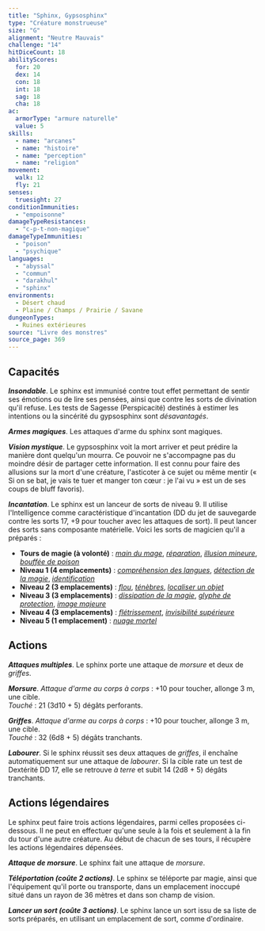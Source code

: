 ```yaml
---
title: "Sphinx, Gypsosphinx"
type: "Créature monstrueuse"
size: "G"
alignment: "Neutre Mauvais"
challenge: "14"
hitDiceCount: 18
abilityScores:
  for: 20
  dex: 14
  con: 18
  int: 18
  sag: 18
  cha: 18
ac:
  armorType: "armure naturelle"
  value: 5
skills:
  - name: "arcanes"
  - name: "histoire"
  - name: "perception"
  - name: "religion"
movement:
  walk: 12
  fly: 21
senses:
  truesight: 27
conditionImmunities:
  - "empoisonne"
damageTypeResistances:
  - "c-p-t-non-magique"
damageTypeImmunities:
  - "poison"
  - "psychique"
languages:
  - "abyssal"
  - "commun"
  - "darakhul"
  - "sphinx"
environments:
  - Désert chaud
  - Plaine / Champs / Prairie / Savane
dungeonTypes:
  - Ruines extérieures
source: "Livre des monstres"
source_page: 369
---
```

## Capacités
_**Insondable**_. Le sphinx est immunisé contre tout effet permettant de sentir ses émotions ou de lire ses pensées, ainsi que contre les sorts de divination qu'il refuse. Les tests de Sagesse (Perspicacité) destinés à estimer les intentions ou la sincérité du gypsosphinx sont _désavantagés_.

_**Armes magiques**_. Les attaques d'arme du sphinx sont magiques.

_**Vision mystique**_. Le gypsosphinx voit la mort arriver et peut prédire la manière dont quelqu'un mourra. Ce pouvoir ne s'accompagne pas du moindre désir de partager cette information. Il est connu pour faire des allusions sur la mort d'une créature, l'asticoter à ce sujet ou même mentir (« Si on se bat, je vais te tuer et manger ton cœur : je l'ai vu » est un de ses coups de bluff favoris).

_**Incantation**_. Le sphinx est un lanceur de sorts de niveau 9. Il utilise l'Intelligence comme caractéristique d'incantation (DD du jet de sauvegarde contre les sorts 17, +9 pour toucher avec les attaques de sort). Il peut lancer des sorts sans composante matérielle. Voici les sorts de magicien qu'il a préparés :
* **Tours de magie (à volonté)** : [_main du mage_](/grimoire/main-du-mage/), [_réparation_](/grimoire/reparation/), [_illusion mineure_](/grimoire/illusion-mineure/), [_bouffée de poison_](/grimoire/bouffee-de-poison/)
* **Niveau 1 (4 emplacements)** : [_compréhension des langues_](/grimoire/comprehension-des-langues/), [_détection de la magie_](/grimoire/detection-de-la-magie/), [_identification_](/grimoire/identification/)
* **Niveau 2 (3 emplacements)** : [_flou_](/grimoire/flou/), [_ténèbres_](/grimoire/tenebres/), [_localiser un objet_](/grimoire/localiser-un-objet/)
* **Niveau 3 (3 emplacements)** : [_dissipation de la magie_](/grimoire/dissipation-de-la-magie/), [_glyphe de protection_](/grimoire/glyphe-de-protection/), [_image majeure_](/grimoire/image-majeure/)
* **Niveau 4 (3 emplacements)** : [_flétrissement_](/grimoire/fletrissement/), [_invisibilité supérieure_](/grimoire/invisibilite-superieure/)
* **Niveau 5 (1 emplacement)** : [_nuage mortel_](/grimoire/nuage-mortel/)

## Actions
_**Attaques multiples**_. Le sphinx porte une attaque de _morsure_ et deux de _griffes_.

_**Morsure**_. _Attaque d'arme au corps à corps_ : +10 pour toucher, allonge 3 m, une cible.  
_Touché_ : 21 (3d10 + 5) dégâts perforants.

_**Griffes**_. _Attaque d'arme au corps à corps_ : +10 pour toucher, allonge 3 m, une cible.  
_Touché_ : 32 (6d8 + 5) dégâts tranchants.

_**Labourer**_. Si le sphinx réussit ses deux attaques de _griffes_, il enchaîne automatiquement sur une attaque de _labourer_. Si la cible rate un test de Dextérité DD 17, elle se retrouve _à terre_ et subit 14 (2d8 + 5) dégâts tranchants.

## Actions légendaires
Le sphinx peut faire trois actions légendaires, parmi celles proposées ci-dessous. Il ne peut en effectuer qu'une seule à la fois et seulement à la fin du tour d'une autre créature. Au début de chacun de ses tours, il récupère les actions légendaires dépensées.

_**Attaque de morsure**_. Le sphinx fait une attaque de _morsure_.

_**Téléportation (coûte 2 actions)**_. Le sphinx se téléporte par magie, ainsi que l'équipement qu'il porte ou transporte, dans un emplacement inoccupé situé dans un rayon de 36 mètres et dans son champ de vision.

_**Lancer un sort (coûte 3 actions)**_. Le sphinx lance un sort issu de sa liste de sorts préparés, en utilisant un emplacement de sort, comme d'ordinaire.
